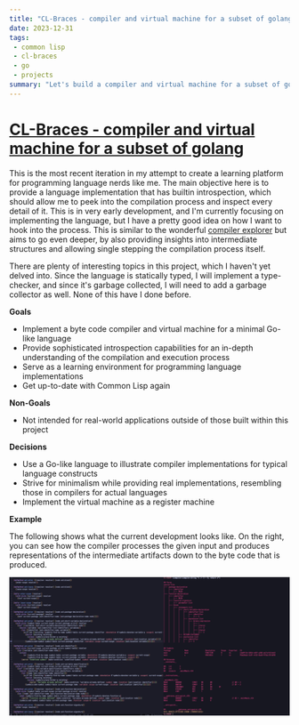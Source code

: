 ```yaml
---
title: "CL-Braces - compiler and virtual machine for a subset of golang"
date: 2023-12-31
tags:
 - common lisp
 - cl-braces
 - go
 - projects
summary: "Let's build a compiler and virtual machine for a subset of golang"
---
```


# [CL-Braces - compiler and virtual machine for a subset of golang](https://github.com/certainty/cl-braces.language)

This is the most recent iteration in my attempt to create a learning platform for programming language nerds like me. 
The main objective here is to provide a language implementation that has builtin introspection, which should allow me to peek into the compilation process and inspect every detail of it. This is in very early development, and I'm currently focusing on implementing the language, but I have a pretty good idea on how I want to hook into the process.
This is similar to the wonderful [compiler explorer][3] but aims to go even deeper, by also providing insights into intermediate structures and allowing single stepping the compilation process itself.

There are plenty of interesting topics in this project, which I haven't yet delved into.
Since the language is statically typed, I will implement a type-checker, and since it's garbage collected, I will need to add a garbage collector as well. None of this have I done before. 

**Goals**

- Implement a byte code compiler and virtual machine for a minimal Go-like language 
- Provide sophisticated introspection capabilities for an in-depth understanding of the compilation and execution process
- Serve as a learning environment for programming language implementations
- Get up-to-date with Common Lisp again

**Non-Goals**

- Not intended for real-world applications outside of those built within this project

**Decisions**

- Use a Go-like language to illustrate compiler implementations for typical language constructs
- Strive for minimalism while providing real implementations, resembling those in compilers for actual languages
- Implement the virtual machine as a register machine

**Example**

The following shows what the current development looks like. On the right, you can see how the compiler processes the given input and produces representations of the intermediate artifacts down to the byte code that is produced.

![cl-braces development](projects_cl_braces_screenshot.png)

[1]:	https://github.com/certainty/cl-braces.language
[2]:	https://github.com/certainty/cl-braces.ice
[3]:	https://godbolt.org/

